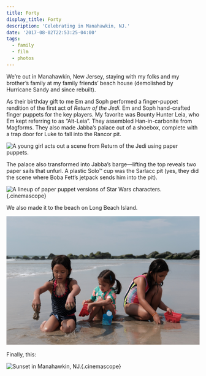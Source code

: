 ```yaml
---
title: Forty
display_title: Forty
description: 'Celebrating in Manahawkin, NJ.'
date: '2017-08-02T22:53:25-04:00'
tags:
  - family
  - film
  - photos
---
```

We’re out in Manahawkin, New Jersey, staying with my folks and my brother’s family at my family friends’ beach house (demolished by Hurricane Sandy and since rebuilt).

As their birthday gift to me Em and Soph performed a finger-puppet rendition of the first act of *Return of the Jedi*. Em and Soph hand-crafted finger puppets for the key players. My favorite was Bounty Hunter Leia, who Em kept referring to as “Alt-Leia”. They assembled Han-in-carbonite from Magforms. They also made Jabba’s palace out of a shoebox, complete with a trap door for Luke to fall into the Rancor pit.

![A young girl acts out a scene from Return of the Jedi using paper puppets.](forty-1.jpg "Jabba laughs as Luke falls through a trap door.")

The palace also transformed into Jabba’s barge—lifting the top reveals two paper sails that unfurl. A plastic Solo™ cup was the Sarlacc pit (yes, they did the scene where Boba Fett’s jetpack sends him into the pit).

![A lineup of paper puppet versions of Star Wars characters.](forty-2.jpg "Papercraft Star Wars cast"){.cinemascope}

We also made it to the beach on Long Beach Island.

![Three girls play in the sand by the water line.](forty-3.jpg)

Finally, this:

![Sunset in Manahawkin, NJ.](forty-4.jpg "Sunset from the deck"){.cinemascope}

